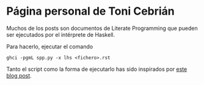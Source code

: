 Página personal de Toni Cebrián
===============================

Muchos de los posts son documentos de Literate Programming que pueden ser
ejecutados por el intérprete de Haskell.

Para hacerlo, ejecutar el comando

```
ghci -pgmL spp.py -x lhs <fichero>.rst
````

Tanto el script como la forma de ejecutarlo has sido inspirados por [este blog post](http://blog.incubaid.com/2011/10/17/literate-programming-using-sphinx-and-haskell/). 





